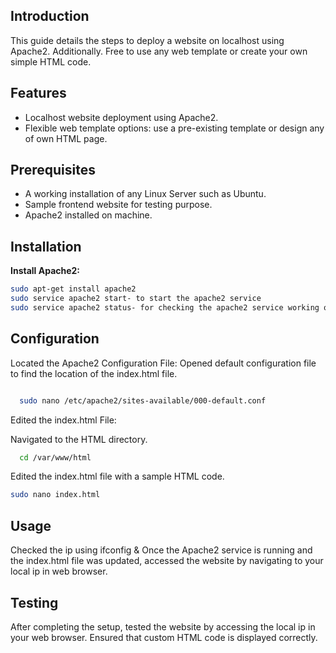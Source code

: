 ## Introduction

This guide details the steps to deploy a website on localhost using Apache2. Additionally. Free to use any web template or create your own simple HTML code.

## Features

- Localhost website deployment using Apache2.
- Flexible web template options: use a pre-existing template or design any of own HTML page.

## Prerequisites

- A working installation of any Linux Server such as Ubuntu.
- Sample frontend website for testing purpose.
- Apache2 installed on machine.

## Installation

**Install Apache2:**
   ```sh
   sudo apt-get install apache2
   sudo service apache2 start- to start the apache2 service
   sudo service apache2 status- for checking the apache2 service working or not.
   ```
## Configuration

Located the Apache2 Configuration File:
Opened default configuration file to find the location of the index.html file.
```sh

  sudo nano /etc/apache2/sites-available/000-default.conf
```

Edited the index.html File:

Navigated to the HTML directory.
```sh
  cd /var/www/html
```
Edited the index.html file with a sample HTML code.
```sh
sudo nano index.html
```

## Usage

Checked the ip using ifconfig & Once the Apache2 service is running and the index.html file was updated, accessed the website by navigating to your local ip in web browser.

## Testing
After completing the setup, tested the website by accessing the local ip in your web browser.
Ensured that custom HTML code is displayed correctly.

